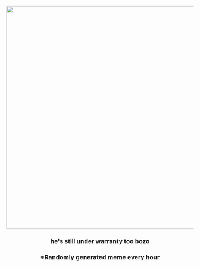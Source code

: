 <p align="center">
        <img src="https://i.imgur.com/3qZH50n.gif" width="600" height="600">
        </p>
        <h3 align="center">he's still under warranty too bozo</h3>
        <h3 align="center">*Randomly generated meme every hour</h3>
    